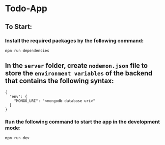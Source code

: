 # Todo-App

## To Start:

### Install the required packages by the following command:

```
npm run dependencies
```

## In the `server` folder, create `nodemon.json` file to store the `environment variables` of the backend that contains the following syntax:

```
{
  "env": {
    "MONGO_URI": "<mongodb database uri>"
  }
}
```

### Run the following command to start the app in the development mode:

```
npm run dev
```
